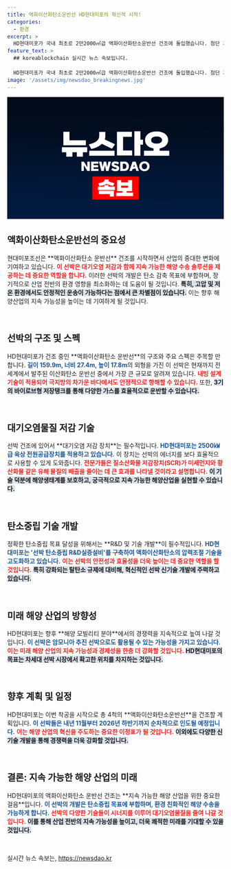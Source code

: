 ```yaml
---
title: 액화이산화탄소운반선 HD현대미포의 혁신적 시작!
categories:
  - 환경
excerpt: >
  HD현대미포가 국내 최초로 2만2000㎥급 액화이산화탄소운반선 건조에 돌입했습니다. 첨단 기술로 대기오염을 저감하고, CIA와 LPG 등 다양한 화물을 안전하게 운반할 수 있는 이 혁신적인 선박이 해양 모빌리티의 미래를 선도할 것입니다!
feature_text: >
  ## koreablockchain 실시간 뉴스 속보입니다.

  HD현대미포가 국내 최초로 2만2000㎥급 액화이산화탄소운반선 건조에 돌입했습니다. 첨단 기술로 대기오염을 저감하고, CIA와 LPG 등 다양한 화물을 안전하게 운반할 수 있는 이 혁신적인 선박이 해양 모빌리티의 미래를 선도할 것입니다!
image: '/assets/img/newsdao_breakingnews.jpg'
---
```


<p><img src="/assets/img/newsdao_breakingnews.jpg" alt="koreablockchain 속보" /></p>

<h2 data-ke-size="size26">액화이산화탄소운반선의 중요성</h2>

<p data-ke-size="size16">현대미포조선은 **액화이산화탄소 운반선** 건조를 시작하면서 산업의 중대한 변화에 기여하고 있습니다. <b><span style="color: #ee2323;">이 선박은 대기오염 저감과 함께 지속 가능한 해양 수송 솔루션을 제공하는 데 중요한 역할을 합니다.</span></b> 이러한 선박의 개발은 탄소 감축 목표에 부합하며, 장기적으로 산업 전반의 환경 영향을 최소화하는 데 도움이 될 것입니다. <b><span style="background-color: #21538527;">특히, 고압 및 저온 환경에서도 안정적인 운송이 가능하다는 점에서 큰 차별점이 있습니다.</span></b> 이는 향후 해양산업의 지속 가능성을 높이는 데 기여하게 될 것입니다.</p>

<p data-ke-size="size16">&nbsp;</p>

<h2 data-ke-size="size26">선박의 구조 및 스펙</h2>

<p data-ke-size="size16">HD현대미포가 건조 중인 **액화이산화탄소 운반선**의 구조와 주요 스펙은 주목할 만합니다. <b><span style="color: #1a5490;">길이 159.9m, 너비 27.4m, 높이 17.8m</span></b>의 외형을 가진 이 선박은 현재까지 전 세계에서 발주된 이산화탄소 운반선 중에서 가장 큰 규모로 알려져 있습니다. <b><span style="color: #ee2323;">내빙 설계 기술이 적용되어 극지방의 차가운 바다에서도 안정적으로 항해할 수 있습니다.</span></b> 또한, <b><span style="background-color: #21538527;">3기의 바이로브형 저장탱크를 통해 다양한 가스를 효율적으로 운반할 수 있습니다.</span></b></p>

<p data-ke-size="size16">&nbsp;</p>

<h2 data-ke-size="size26">대기오염물질 저감 기술</h2>

<p data-ke-size="size16">선박 건조에 있어서 **대기오염 저감 장치**는 필수적입니다. <b><span style="color: #1a5490;">HD현대미포는 2500㎾급 육상 전원공급장치를 적용하고 있습니다.</span></b> 이 장치는 선박의 에너지를 보다 효율적으로 사용할 수 있게 도와줍니다. <b><span style="color: #ee2323;">전문가들은 질소산화물 저감장치(SCR)가 미세먼지와 황산화물 같은 유해 물질의 배출을 줄이는 데 큰 효과를 나타낼 것이라고 설명합니다.</span></b> <b><span style="background-color: #21538527;">이 기술 덕분에 해양생태계를 보호하고, 궁극적으로 지속 가능한 해양산업을 실현할 수 있습니다.</span></b></p>

<p data-ke-size="size16">&nbsp;</p>

<h2 data-ke-size="size26">탄소중립 기술 개발</h2>

<p data-ke-size="size16">정확한 탄소중립 목표 달성을 위해서는 **R&D 및 기술 개발**이 필수적입니다. <b><span style="color: #1a5490;">HD현대미포는 '선박 탄소중립 R&D실증설비'를 구축하여 액화이산화탄소의 압력조절 기술을 고도화하고 있습니다.</span></b> <b><span style="color: #ee2323;">이는 선박의 안전성과 효율성을 더욱 높이는 데 중요한 역할을 할 것입니다.</span></b> <b><span style="background-color: #21538527;">특히 강화되는 탈탄소 규제에 대비해, 혁신적인 선박 신기술 개발에 주력하고 있습니다.</span></b></p>

<p data-ke-size="size16">&nbsp;</p>

<h2 data-ke-size="size26">미래 해양 산업의 방향성</h2>

<p data-ke-size="size16">HD현대미포는 향후 **해양 모빌리티 분야**에서의 경쟁력을 지속적으로 높여 나갈 것입니다. <b><span style="color: #1a5490;">이 선박은 암모니아 추진 선박으로도 활용될 수 있는 가능성을 가지고 있습니다.</span></b> <b><span style="color: #ee2323;">이는 미래 해양 산업의 지속 가능성과 경제성을 한층 더 강화할 것입니다.</span></b> <b><span style="background-color: #21538527;">HD현대미포의 목표는 차세대 선박 시장에서 확고한 위치를 차지하는 것입니다.</span></b></p>

<p data-ke-size="size16">&nbsp;</p>

<h2 data-ke-size="size26">향후 계획 및 일정</h2>

<p data-ke-size="size16">HD현대미포는 이번 착공을 시작으로 총 4척의 **액화이산화탄소운반선**을 건조할 계획입니다. <b><span style="color: #1a5490;">이 선박들은 내년 11월부터 2026년 하반기까지 순차적으로 인도될 예정입니다.</span></b> <b><span style="color: #ee2323;">이는 해양 산업의 혁신을 주도하는 중요한 이정표가 될 것입니다.</span></b> <b><span style="background-color: #21538527;">이외에도 다양한 신기술 개발을 통해 경쟁력을 더욱 강화할 것입니다.</span></b></p>

<p data-ke-size="size16">&nbsp;</p>

<h2 data-ke-size="size26">결론: 지속 가능한 해양 산업의 미래</h2>

<p data-ke-size="size16">HD현대미포의 액화이산화탄소 운반선 건조는 **지속 가능한 해양 산업을 위한 중요한 걸음**입니다. <b><span style="color: #1a5490;">이 선박의 개발은 탄소중립 목표에 부합하며, 환경 친화적인 해양 수송을 가능하게 합니다.</span></b> <b><span style="color: #ee2323;">선박의 다양한 기술들이 시너지를 이루어 대기오염물질을 줄여 나갈 것입니다.</span></b> <b><span style="background-color: #21538527;">이를 통해 산업 전반의 지속 가능성을 높이고, 더욱 쾌적한 미래를 기대할 수 있을 것입니다.</span></b></p>

<p data-ke-size="size16">&nbsp;</p>
실시간 뉴스 속보는, <a href="https://newsdao.kr" rel="dofollow">https://newsdao.kr</a>



